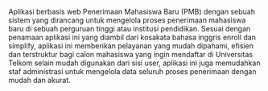 Aplikasi berbasis web Penerimaan Mahasiswa Baru (PMB) dengan
sebuah sistem yang dirancang untuk mengelola proses penerimaan mahasiswa baru di sebuah 
perguruan tinggi atau institusi pendidikan. Sesuai dengan penamaan aplikasi ini yang diambil 
dari kosakata bahasa inggris enroll dan simplify, aplikasi ini memberikan pelayanan yang 
mudah dipahami, efisien dan terstruktur bagi calon mahasiswa yang ingin mendaftar di 
Universitas Telkom selain mudah digunakan dari sisi user, aplikasi ini juga memudahkan staf 
administrasi untuk mengelola data seluruh proses penerimaan dengan mudah dan akurat.
